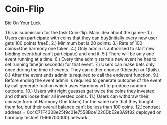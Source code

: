 # Coin-Flip
Bid On Your Luck

This is submission for the task Coin-flip.
Main idea about the game:-
1.) Users can participate with coins that they can buy(initially every new user gets 100 points free!).
2.) Minimum bet is 20 points.
3.) Rate of 100 coins=One harmony one token.
4.) Only admin is authorised to start new bidding event(but can't participate) and end it.
5.) There will be only one event running at a time.
6.) Every time admin starts a new event he has to set running time(in seconds) for that event.
7.) Users can make bets only once during the time of events. They can either choose 0(heads) or 1(tails).
8.) After the event ends admin is required to call the endevent function.
9.) Before ending the event admin is required to generate outcome of the event by call generate fuction which uses Harmony vrf to produce random outcome.
10.) Users with right guesses get twice the coins they invested and others loose their all invested coins.
11.) Users can withdraw their coins(in form of Harmony One token) for the same rate that they bought them for, but their overall balance can't be less than 100 coins.
12.)contract address = 0x4C71F4308e25f9c01e7558Bce1220DbE2e3A9f82 deployed on harmony testnet (1666700000) network.
